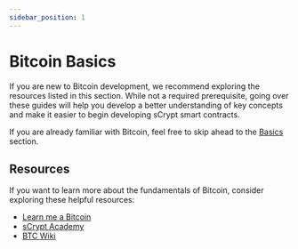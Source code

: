 ```yaml
---
sidebar_position: 1
---
```

# Bitcoin Basics

If you are new to Bitcoin development, we recommend exploring the resources listed in this section. While not a required prerequisite, going over these guides will help you develop a better understanding of key concepts and make it easier to begin developing sCrypt smart contracts.

If you are already familiar with Bitcoin, feel free to skip ahead to the [Basics](../how-to-write-a-contract/basics.md) section.

## Resources

If you want to learn more about the fundamentals of Bitcoin, consider exploring these helpful resources:


- [Learn me a Bitcoin](https://learnmeabitcoin.com/)
- [sCrypt Academy](https://academy.scrypt.io/)
- [BTC Wiki](https://en.bitcoin.it/wiki/Main_Page)

